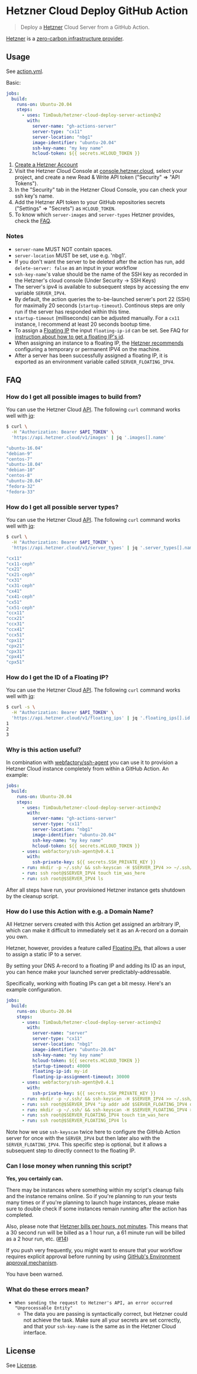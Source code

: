 # Hetzner Cloud Deploy GitHub Action

> Deploy a [Hetzner](https://hetzner.cloud/?ref=zHBLL3AHXP0S) Cloud Server from a GitHub Action.

[Hetzner](https://hetzner.cloud/?ref=zHBLL3AHXP0S) is a [zero-carbon
infrastructure
provider](https://github.com/vrde/notes/tree/master/zero-carbon).

## Usage

See [action.yml](./action.yml).

Basic:

```yml
jobs:
  build:
    runs-on: Ubuntu-20.04
    steps:
      - uses: TimDaub/hetzner-cloud-deploy-server-action@v2
        with:
          server-name: "gh-actions-server"
          server-type: "cx11"
          server-location: "nbg1"
          image-identifier: "ubuntu-20.04"
          ssh-key-name: "my key name"
          hcloud-token: ${{ secrets.HCLOUD_TOKEN }}
```


1.  [Create a Hetzner Account](https://hetzner.cloud/?ref=zHBLL3AHXP0S)
1.  Visit the Hetzner Cloud Console at
    [console.hetzner.cloud](https://console.hetzner.cloud/), select your
    project, and create a new Read & Write API token ("Security" => "API
    Tokens").
1. In the "Security" tab in the Hetzner Cloud Console, you can check your ssh
   key's name.
1. Add the Hetzner API token to your GitHub repositories secrets ("Settings" =>
   "Secrets") as `HCLOUD_TOKEN`.
1. To know which `server-images` and `server-types` Hetzner provides, check the
   [FAQ](#FAQ).

### Notes

- `server-name` MUST NOT contain spaces.
- `server-location` MUST be set, use e.g. 'nbg1'.
- If you don't want the server to be deleted after the action has run, add
`delete-server: false` as an input in your workflow
- `ssh-key-name`'s value should be the name of the SSH key as recorded in the Hetzner's cloud console (Under Security -> SSH Keys)
- The server's ipv4 is available to subsequent steps by accessing the env
variable `SERVER_IPV4`.
- By default, the action queries the to-be-launched server's port 22 (SSH) for
maximally 20 seconds (`startup-timeout`). Continous steps are only run if the
server has responded within this time.
- `startup-timeout` (milliseconds) can be adjusted manually. For a `cx11`
instance, I recommend at least 20 seconds bootup time.
- To assign a [Floating IP](https://docs.hetzner.cloud/#floating-ips) the input
  `floating-ip-id` can be set. See FAQ for [instruction about how to get a
  floating IP's id](#how-do-i-get-the-id-of-a-floating-ip).
- When assigning an instance to a floating IP, the [Hetzner
  recommends](https://docs.hetzner.com/cloud/floating-ips/faq/) configuring a
  temporary or permanent IPV4 on the machine.
- After a server has been successfully assigned a floating IP, it is exported
  as an environment variable called `SERVER_FLOATING_IPV4`.

## FAQ

### How do I get all possible images to build from?

You can use the Hetzner Cloud
[API](https://docs.hetzner.cloud/#images-get-all-images).  The following `curl`
command works well with [jq](https://github.com/stedolan/jq):

```bash
$ curl \
  -H "Authorization: Bearer $API_TOKEN" \
  'https://api.hetzner.cloud/v1/images' | jq '.images[].name'

"ubuntu-16.04"
"debian-9"
"centos-7"
"ubuntu-18.04"
"debian-10"
"centos-8"
"ubuntu-20.04"
"fedora-32"
"fedora-33"
```

### How do I get all possible server types?

You can use the Hetzner Cloud
[API](https://docs.hetzner.cloud/#server-types-get-all-server-types).  The
following `curl` command works well with [jq](https://github.com/stedolan/jq):

```bash
$ curl \
  -H "Authorization: Bearer $API_TOKEN" \
  'https://api.hetzner.cloud/v1/server_types' | jq '.server_types[].name'

"cx11"
"cx11-ceph"
"cx21"
"cx21-ceph"
"cx31"
"cx31-ceph"
"cx41"
"cx41-ceph"
"cx51"
"cx51-ceph"
"ccx11"
"ccx21"
"ccx31"
"ccx41"
"ccx51"
"cpx11"
"cpx21"
"cpx31"
"cpx41"
"cpx51"
```

### How do I get the ID of a Floating IP?

You can use the Hetzner Cloud
[API](https://docs.hetzner.cloud/#floating-ips-get-all-floating-ips).  The
following `curl` command works well with [jq](https://github.com/stedolan/jq):

```bash
$ curl -s \
  -H "Authorization: Bearer $API_TOKEN" \
  'https://api.hetzner.cloud/v1/floating_ips' | jq '.floating_ips[].id'
1
2
3
```

### Why is this action useful?

In combination with
[webfactory/ssh-agent](https://github.com/webfactory/ssh-agent) you can use it
to provision a Hetzner Cloud instance completely from within a GitHub Action. An
example:

```yml
jobs:
  build:
    runs-on: Ubuntu-20.04
    steps:
      - uses: TimDaub/hetzner-cloud-deploy-server-action@v2
        with:
          server-name: "gh-actions-server"
          server-type: "cx11"
          server-location: "nbg1"
          image-identifier: "ubuntu-20.04"
          ssh-key-name: "my key name"
          hcloud-token: ${{ secrets.HCLOUD_TOKEN }}
      - uses: webfactory/ssh-agent@v0.4.1
        with:
          ssh-private-key: ${{ secrets.SSH_PRIVATE_KEY }}
      - run: mkdir -p ~/.ssh/ && ssh-keyscan -H $SERVER_IPV4 >> ~/.ssh/known_hosts
      - run: ssh root@$SERVER_IPV4 touch tim_was_here
      - run: ssh root@$SERVER_IPV4 ls
```

After all steps have run, your provisioned Hetzner instance gets shutdown by
the cleanup script.

### How do I use this Action with e.g. a Domain Name?

All Hetzner servers created with this Action get assigned an arbitrary IP, which
can make it difficult to immediately set it as an A-record on a domain you own.

Hetzner, however, provides a feature called [Floating
IPs](https://docs.hetzner.com/cloud/floating-ips/faq/), that allows a user to
assign a static IP to a server.

By setting your DNS A-record to a floating IP and adding its ID as an input,
you can hence make your launched server predictably-addressable.

Specifically, working with floating IPs can get a bit messy. Here's an example
configuration.

```yml
jobs:
  build:
    runs-on: Ubuntu-20.04
    steps:
      - uses: TimDaub/hetzner-cloud-deploy-server-action@v2
        with:
          server-name: "server"
          server-type: "cx11"
          server-location: "nbg1"
          image-identifier: "ubuntu-20.04"
          ssh-key-name: "my key name"
          hcloud-token: ${{ secrets.HCLOUD_TOKEN }}
          startup-timeout: 40000
          floating-ip-id: my-id
          floating-ip-assignment-timeout: 30000
      - uses: webfactory/ssh-agent@v0.4.1
        with:
          ssh-private-key: ${{ secrets.SSH_PRIVATE_KEY }}
      - run: mkdir -p ~/.ssh/ && ssh-keyscan -H $SERVER_IPV4 >> ~/.ssh/known_hosts
      - run: ssh root@$SERVER_IPV4 "ip addr add $SERVER_FLOATING_IPV4 dev eth0"
      - run: mkdir -p ~/.ssh/ && ssh-keyscan -H $SERVER_FLOATING_IPV4 >> ~/.ssh/known_hosts
      - run: ssh root@$SERVER_FLOATING_IPV4 touch tim_was_here
      - run: ssh root@$SERVER_FLOATING_IPV4 ls

```

Note how we use `ssh-keyscan` twice here to configure the GitHub Action server
for once with the `SERVER_IPV4` but then later also with the
`SERVER_FLOATING_IPV4`.
This specific step is optional, but it allows a subsequent step to directly
connect to the floating IP.

### Can I lose money when running this script?

**Yes, you certainly can.**

There may be instances where something within my
script's cleanup fails and the instance remains online. So if you're planning
to run your tests many times or if you're planning to launch huge instances,
please make sure to double check if some instances remain running after the
action has completed.

Also, please note that [Hetzner bills per hours, not minutes](https://docs.hetzner.com/cloud/billing/faq/#how-do-you-bill-your-servers). This means that a 30 second run will be billed as a 1 hour run, a 61 minute run will be billed as a 2 hour run, etc. ([#14](https://github.com/TimDaub/hetzner-cloud-deploy-server-action/issues/14))

If you push very frequently, you might want to ensure that your workflow requires explicit approval before running by using [GitHub's Environment approval mechanism](https://web.archive.org/web/20210209175158/https://www.aaron-powell.com/posts/2021-01-11-using-environments-for-approval-workflows-with-github/).

You have been warned.

### What do these errors mean?
- `When sending the request to Hetzner's API, an error occurred "Unprocessable Entity"`
  - The data you are passing is syntactically correct, but Hetzner could not achieve the task. Make sure all your secrets are set correctly, and that your `ssh-key-name` is the same as in the Hetzner Cloud interface.

## License

See [License](./LICENSE).
